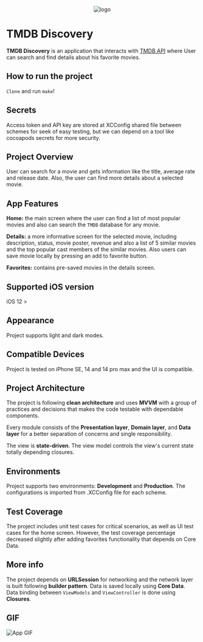<div align="center">
  
![logo](https://res.cloudinary.com/dssjmyp0y/image/upload/v1690334408/Custom_dimensions_1024x1024_px_1_1_khsoxx.jpg)

</div>

# TMDB Discovery

**TMDB Discovery** is an application that interacts with [TMDB API](https://developer.themoviedb.org/docs) where User can search and find details about his favorite movies.

## How to run the project

```Clone``` and run ```make```!

## Secrets
Access token and API key are stored at XCConfig shared file between schemes for seek of easy testing, but we can depend on a tool like cocoapods secrets for more security.

## Project Overview

User can search for a movie and gets information like the title, average rate and release date. Also, the user can find more details about a selected movie. 

## App Features

**Home:** the main screen where the user can find a list of most popular movies and also can search the  ```TMDB``` database for any movie. 

**Details:** a more informative screen for the selected movie, including description, status, movie poster, revenue and also a list of 5 similar movies and the top popular cast members of the similar movies. Also users can save movie locally by pressing an add to favorite button.

**Favorites:** contains pre-saved movies in the details screen. 

## Supported iOS version 
iOS 12 >

##  Appearance
Project supports light and dark modes.

## Compatible Devices
Project is tested on iPhone SE, 14 and 14 pro max and the UI is compatible. 

## Project Architecture
The project is following **clean architecture** and uses **MVVM** with a group of practices and decisions that makes the code testable with dependable components.

Every module consists of the **Presentation layer**, **Domain layer**, and **Data layer** for a better separation of concerns and single responsibility.

The view is **state-driven**. The view model controls the view's current state totally depending closures.

## Environments
Project supports two environments: **Development** and **Production**. The configurations is imported from .XCConfig file for each scheme.

## Test Coverage
The project includes unit test cases for critical scenarios, as well as UI test cases for the home screen. However, the test coverage percentage decreased slightly after adding favorites functionality that depends on Core Data.

## More info
The project depends on **URLSession** for networking and the network layer is built following **builder pattern**. 
Data is saved locally using **Core Data**.
Data binding between ```ViewModels``` and ```ViewController``` is done using **Closures**. 


## GIF

![App GIF](http://g.recordit.co/2lRV3DUbEd.gif)
